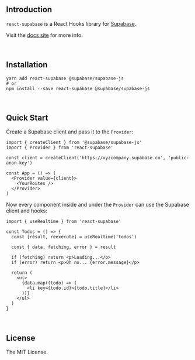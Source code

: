 ## Introduction

`react-supabase` is a React Hooks library for [Supabase](https://supabase.io).

Visit the [docs site](https://react-supabase.vercel.app) for more info.

<br/>

## Installation

```
yarn add react-supabase @supabase/supabase-js
# or
npm install --save react-supabase @supabase/supabase-js
```

<br/>

## Quick Start

Create a Supabase client and pass it to the `Provider`:

```tsx
import { createClient } from '@supabase/supabase-js'
import { Provider } from 'react-supabase'

const client = createClient('https://xyzcompany.supabase.co', 'public-anon-key')

const App = () => (
  <Provider value={client}>
    <YourRoutes />
  </Provider>
)
```

Now every component inside and under the `Provider` can use the Supabase client and hooks:

```tsx
import { useRealtime } from 'react-supabase'

const Todos = () => {
  const [result, reexecute] = useRealtime('todos')

  const { data, fetching, error } = result

  if (fetching) return <p>Loading...</p>
  if (error) return <p>Oh no... {error.message}</p>

  return (
    <ul>
      {data.map((todo) => (
        <li key={todo.id}>{todo.title}</li>
      ))}
    </ul>
  )
}
```

<br/>

## License

The MIT License.
